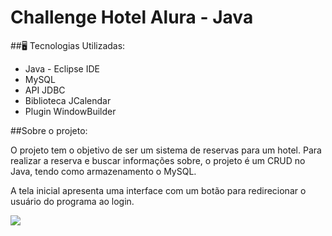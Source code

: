 # Challenge Hotel Alura - Java

##🖥️ Tecnologias Utilizadas:

* Java - Eclipse IDE
* MySQL
* API JDBC
* Biblioteca JCalendar
* Plugin WindowBuilder

##Sobre o projeto:

<p>O projeto tem o objetivo de ser um sistema de reservas para um hotel. Para realizar a reserva e buscar informações sobre, o projeto é um CRUD no Java, tendo como armazenamento o MySQL.</p>

<p>A tela inicial apresenta uma interface com um botão para redirecionar o usuário do programa ao login.</p>
<img src="https://user-images.githubusercontent.com/86692306/206862841-8686bc1e-5b9c-4c18-80b0-f23e5da45a0a.png"/>
